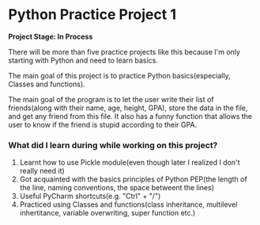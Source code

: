 # Python Practice Project 1

**Project Stage: In Process**

There will be more than five practice projects like this because I'm only starting with Python and need to learn basics.

The main goal of this project is to practice Python basics(especially, Classes and functions).

The main goal of the program is to let the user write their list of friends(along with their name, age, height, GPA), 
store the data in the file, and get any friend from this file. It also has a funny function that allows the user to know if the friend is stupid according
to their GPA.

### What did I learn during while working on this project?
1. Learnt how to use Pickle module(even though later I realized I don't really need it)
2. Got acquainted with the basics principles of Python PEP(the length of the line, naming conventions, the space betweent the lines)
3. Useful PyCharm shortcuts(e.g. "Ctrl" + "/")
4. Practiced using Classes and functions(class inheritance, multilevel inhertitance, variable overwriting, super function etc.)

